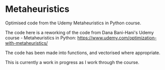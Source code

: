 # Metaheuristics
Optimised code from the Udemy Metaheuristics in Python course.

The code here is a reworking of the code from Dana Bani-Hani's Udemy course - Metaheuristics in Python: https://www.udemy.com/optimization-with-metaheuristics/

The code has been made into functions, and vectorised where appropriate.

This is currently a work in progress as I work through the course.
